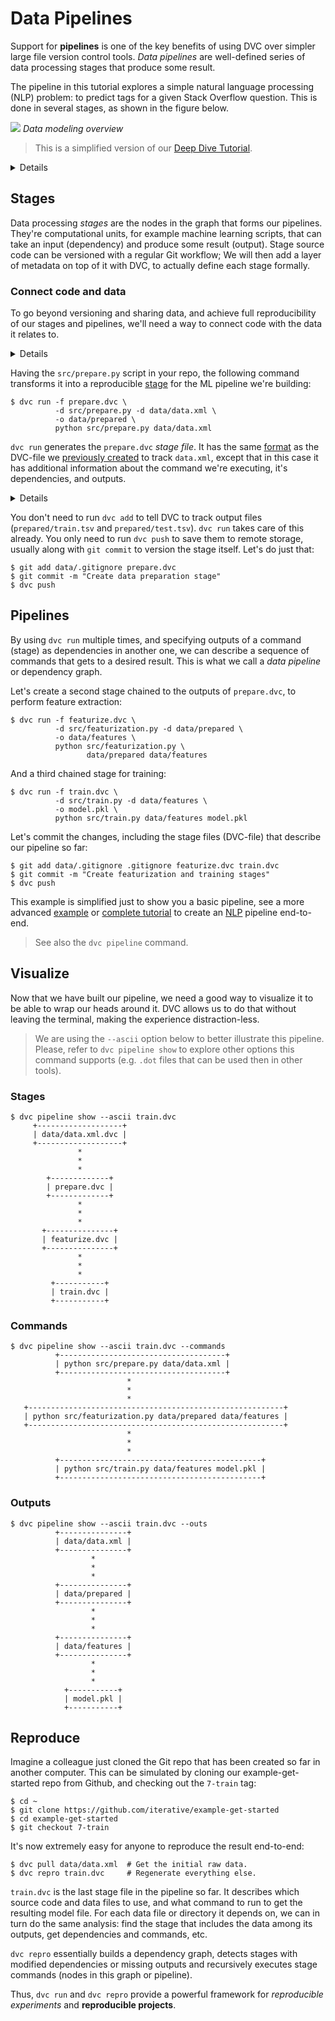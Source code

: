 # Data Pipelines

Support for **pipelines** is one of the key benefits of using DVC over simpler
large file version control tools. _Data pipelines_ are well-defined series of
data processing stages that produce some result.

The pipeline in this tutorial explores a simple natural language processing
(NLP) problem: to predict tags for a given Stack Overflow question. This is done
in several stages, as shown in the figure below.

![](/img/example-flow-2x.png) _Data modeling overview_

> This is a simplified version of our [Deep Dive Tutorial](/doc/tutorials/deep).

<details>

### Expand to prepare the project

If you just followed through the
[versioning](/doc/tutorials/get-started/versioning-basics) page of this
tutorial, you're all set. Otherwise, run these commands to get the project from
Github:

```dvc
$ git clone https://github.com/iterative/example-get-started
$ cd example-get-started
$ git checkout 4-import-data
$ dvc pull
```

</details>

## Stages

Data processing _stages_ are the nodes in the graph that forms our pipelines.
They're computational units, for example machine learning scripts, that can take
an input (dependency) and produce some result (output). Stage source code can be
versioned with a regular Git workflow; We will then add a layer of metadata on
top of it with DVC, to actually define each stage formally.

### Connect code and data

To go beyond versioning and sharing data, and achieve full reproducibility of
our stages and pipelines, we'll need a way to connect code with the data it
relates to.

<details>

### Expand to download example code

Let's first get some code to work with:

```dvc
$ wget https://code.dvc.org/get-started/code.zip
$ unzip code.zip
$ rm -f code.zip
```

> Windows doesn't include the `wget` utility by default, but you can use the
> browser to download `code.zip`. (Right-click
> [this link](https://code.dvc.org/get-started/code.zip) and select
> `Save Link As...` (Chrome). Save it into the <abbr>workspace</abbr>.

> Please also review
> [Running DVC on Windows](/doc/user-guide/running-dvc-on-windows) for important
> tips to improve your experience using DVC on Windows.

Your working directory should now look like this:

```dvc
$ tree
.
├── data
│   ├── data.xml
│   └── data.xml.dvc
└── src
    ├── evaluate.py
    ├── featurization.py
    ├── prepare.py
    ├── requirements.txt
    └── train.py
```

Now let's install the requirements. But before we do that, we **strongly**
recommend creating a
[virtual environment](https://packaging.python.org/tutorials/installing-packages/#creating-virtual-environments):

```dvc
$ virtualenv -p python3 .env
$ echo ".env/" >> .gitignore
$ source .env/bin/activate
$ pip install -r src/requirements.txt
```

Optionally, save the progress with Git:

```dvc
$ git add .
$ git commit -m "Add source code files to repo"
```

</details>

Having the `src/prepare.py` script in your repo, the following command
transforms it into a reproducible [stage](/doc/command-reference/run) for the ML
pipeline we're building:

```dvc
$ dvc run -f prepare.dvc \
          -d src/prepare.py -d data/data.xml \
          -o data/prepared \
          python src/prepare.py data/data.xml
```

`dvc run` generates the `prepare.dvc` _stage file_. It has the same
[format](/doc/user-guide/dvc-file-format) as the DVC-file we
[previously created](/doc/tutorials/get-started/versioning-basics#start-tracking-data)
to track `data.xml`, except that in this case it has additional information
about the command we're executing, it's <abbr>dependencies</abbr>, and
<abbr>outputs</abbr>.

<details>

### Expand to learn more about what just happened

This is how the result should look like now:

```diff
    .
    ├── data
    │   ├── data.xml
    │   ├── data.xml.dvc
+   │   └── prepared
+   │       ├── test.tsv
+   │       └── train.tsv
+   ├── prepare.dvc
    └── src
        ├── evaluate.py
        ├── featurization.py
        ├── prepare.py
        ├── requirements.txt
        └── train.py
```

This is how `prepare.dvc` looks like:

```yaml
cmd: python src/prepare.py data/data.xml
deps:
  - md5: b4801c88a83f3bf5024c19a942993a48
    path: src/prepare.py
  - md5: a304afb96060aad90176268345e10355
    path: data/data.xml
md5: c3a73109be6c186b9d72e714bcedaddb
outs:
  - cache: true
    md5: 6836f797f3924fb46fcfd6b9f6aa6416.dir
    metric: false
    path: data/prepared
wdir: .
```

The command options used above mean the following, for this particular example:

`-f prepare.dvc` specifies a name for the stage file (DVC-file). It's optional
but we recommend using it to make your project structure more readable.

`-d src/prepare.py` and `-d data/data.xml` mean that the stage depends on these
files to produce a result. When you run `dvc repro` next time (see
[Reproduce](#reproduce) section below) DVC will check these dependencies to
decide whether this stage is up to date or whether it should be executed again,
to regenerate its outputs.

`-o data/prepared` specifies an output directory, where the processed data will
be put in. The script creates two files in it – that will be used later to
generate features, train and evaluate the model.

The last line, `python src/prepare.py data/data.xml`, is the command to run in
this stage, and it's saved to the stage file as shown above.

Hopefully, `dvc run` (and `dvc repro`) will become intuitive after completing
this part of the tutorial! You can always refer to the the command references
for more details on their behavior and options.

</details>

You don't need to run `dvc add` to tell DVC to track output files
(`prepared/train.tsv` and `prepared/test.tsv`). `dvc run` takes care of this
already. You only need to run `dvc push` to save them to remote storage, usually
along with `git commit` to version the stage itself. Let's do just that:

```dvc
$ git add data/.gitignore prepare.dvc
$ git commit -m "Create data preparation stage"
$ dvc push
```

## Pipelines

By using `dvc run` multiple times, and specifying outputs of a command (stage)
as dependencies in another one, we can describe a sequence of commands that gets
to a desired result. This is what we call a _data pipeline_ or dependency graph.

Let's create a second stage chained to the outputs of `prepare.dvc`, to perform
feature extraction:

```dvc
$ dvc run -f featurize.dvc \
          -d src/featurization.py -d data/prepared \
          -o data/features \
          python src/featurization.py \
                 data/prepared data/features
```

And a third chained stage for training:

```dvc
$ dvc run -f train.dvc \
          -d src/train.py -d data/features \
          -o model.pkl \
          python src/train.py data/features model.pkl
```

Let's commit the changes, including the stage files (DVC-file) that describe our
pipeline so far:

```dvc
$ git add data/.gitignore .gitignore featurize.dvc train.dvc
$ git commit -m "Create featurization and training stages"
$ dvc push
```

This example is simplified just to show you a basic pipeline, see a more
advanced [example](/doc/tutorials/pipelines) or
[complete tutorial](/doc/tutorials/pipelines) to create an
[NLP](https://en.wikipedia.org/wiki/Natural_language_processing) pipeline
end-to-end.

> See also the `dvc pipeline` command.

## Visualize

Now that we have built our pipeline, we need a good way to visualize it to be
able to wrap our heads around it. DVC allows us to do that without leaving the
terminal, making the experience distraction-less.

> We are using the `--ascii` option below to better illustrate this pipeline.
> Please, refer to `dvc pipeline show` to explore other options this command
> supports (e.g. `.dot` files that can be used then in other tools).

### Stages

```dvc
$ dvc pipeline show --ascii train.dvc
     +-------------------+
     | data/data.xml.dvc |
     +-------------------+
               *
               *
               *
        +-------------+
        | prepare.dvc |
        +-------------+
               *
               *
               *
       +---------------+
       | featurize.dvc |
       +---------------+
               *
               *
               *
         +-----------+
         | train.dvc |
         +-----------+
```

### Commands

```dvc
$ dvc pipeline show --ascii train.dvc --commands
          +-------------------------------------+
          | python src/prepare.py data/data.xml |
          +-------------------------------------+
                          *
                          *
                          *
   +---------------------------------------------------------+
   | python src/featurization.py data/prepared data/features |
   +---------------------------------------------------------+
                          *
                          *
                          *
          +---------------------------------------------+
          | python src/train.py data/features model.pkl |
          +---------------------------------------------+
```

### Outputs

```dvc
$ dvc pipeline show --ascii train.dvc --outs
          +---------------+
          | data/data.xml |
          +---------------+
                  *
                  *
                  *
          +---------------+
          | data/prepared |
          +---------------+
                  *
                  *
                  *
          +---------------+
          | data/features |
          +---------------+
                  *
                  *
                  *
            +-----------+
            | model.pkl |
            +-----------+
```

## Reproduce

Imagine a colleague just cloned the Git repo that has been created so far in
another computer. This can be simulated by cloning our example-get-started repo
from Github, and checking out the `7-train` tag:

```dvc
$ cd ~
$ git clone https://github.com/iterative/example-get-started
$ cd example-get-started
$ git checkout 7-train
```

It's now extremely easy for anyone to reproduce the result end-to-end:

```dvc
$ dvc pull data/data.xml  # Get the initial raw data.
$ dvc repro train.dvc     # Regenerate everything else.
```

`train.dvc` is the last stage file in the pipeline so far. It describes which
source code and data files to use, and what command to run to get the resulting
model file. For each data file or directory it depends on, we can in turn do the
same analysis: find the stage that includes the data among its outputs, get
dependencies and commands, etc.

`dvc repro` essentially builds a dependency graph, detects stages with modified
dependencies or missing outputs and recursively executes stage commands (nodes
in this graph or pipeline).

Thus, `dvc run` and `dvc repro` provide a powerful framework for _reproducible
experiments_ and **reproducible <abbr>projects</abbr>**.
